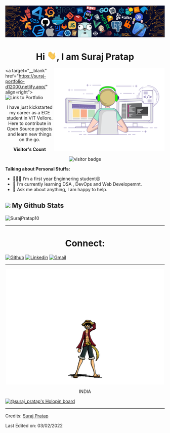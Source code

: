 <p align="center"><img src="https://raw.githubusercontent.com/KevinPatel04/KevinPatel04/master/header.png"></p>

<h1 align="center">Hi <img src="https://raw.githubusercontent.com/KevinPatel04/KevinPatel04/master/Hi.gif" width="30px">, I am Suraj Pratap </h1>
<img align="right" alt="GIF" src="https://raw.githubusercontent.com/devSouvik/devSouvik/master/gif3.gif" width="350"/>

  <a target="__blank" href="https://suraj-portfolio-d12000.netlify.app/" align=right"><img src="https://img.shields.io/badge/Link%20To-My%20Portfolio%20Website-0e76a8?style=for-the-badge" alt="Link to Portfolio"></a>

<p align="center" width="150px"> I have just kickstarted my career as a ECE student in VIT Vellore. <br> Here to contribute in Open Source projects and learn new things on the go.</p>

<p align="center"><b>Visitor's Count</b></p>
<p align="center"><img src="https://profile-counter.glitch.me/%7BSurajPratap10%7D/count.svg" alt="visitor badge"/></p>




**Talking about Personal Stuffs:**

- 👨🏽‍💻 I’m a first year Enginnering student:wink:
- 🌱 I’m currently learning DSA , DevOps and Web Developemnt. 
- 💬 Ask me about anything, I am happy to help.


<h2><img src="https://media.giphy.com/media/cj87CxfRtrUifF3Ryk/giphy.gif" height="25"> My Github Stats</h2>

<p><img align="center" src="https://github-readme-streak-stats.herokuapp.com/?user=SurajPratap10" alt="SurajPratap10"/</p>







<hr>

<h1 align="center">Connect:</h1>


  

[![Github](https://img.shields.io/badge/-Github-000?style=flat&logo=Github&logoColor=white)](https://github.com/SurajPratap10)
[![Linkedin](https://img.shields.io/badge/-LinkedIn-blue?style=flat&logo=Linkedin&logoColor=white)](https://www.linkedin.com/in/suraj-pratap-948a92225/)
[![Gmail](https://img.shields.io/badge/-Gmail-c14438?style=flat&logo=Gmail&logoColor=white)](mailto:surajpratap20002003@gmail.com)



 
<hr/>

<p align="center">
  <img align="center" alt="OnePiece_Luffy" src="https://raw.githubusercontent.com/dev-akshat/archive/main/images/gifs/anime/luffy.gif"/>
</p>

<p align="center">
   INDIA
</p>

[![@suraj_pratap's Holopin board](https://holopin.me/suraj_pratap)](https://holopin.io/@suraj_pratap)


-----
Credits: [Suraj Pratap](https://github.com/SurajPratap10)

Last Edited on: 03/02/2022






